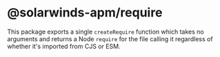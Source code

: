 # @solarwinds-apm/require

This package exports a single `createRequire` function which takes no arguments and returns a Node `require` for the file calling it regardless of whether it's imported from CJS or ESM.
